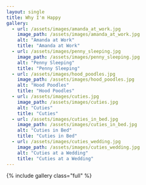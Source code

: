 ```yaml
---
layout: single
title: Why I'm Happy
gallery:
  - url: /assets/images/amanda_at_work.jpg
    image_path: /assets/images/amanda_at_work.jpg
    alt: "Amanda at Work"
    title: "Amanda at Work"
  - url: /assets/images/penny_sleeping.jpg
    image_path: /assets/images/penny_sleeping.jpg
    alt: "Penny Sleeping"
    title: "Penny Sleeping"
  - url: /assets/images/hood_poodles.jpg
    image_path: /assets/images/hood_poodles.jpg
    alt: "Hood Poodles"
    title: "Hood Poodles"
  - url: /assets/images/cuties.jpg
    image_path: /assets/images/cuties.jpg
    alt: "Cuties"
    title: "Cuties"
  - url: /assets/images/cuties_in_bed.jpg
    image_path: /assets/images/cuties_in_bed.jpg
    alt: "Cuties in Bed"
    title: "Cuties in Bed"
  - url: /assets/images/cuties_wedding.jpg
    image_path: /assets/images/cuties_wedding.jpg
    alt: "Cuties at a Wedding"
    title: "Cuties at a Wedding"
---
```


{% include gallery class="full" %}